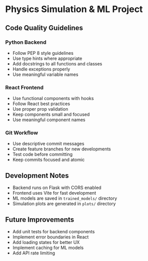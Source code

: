 # Physics Simulation & ML Project

## Code Quality Guidelines

### Python Backend
- Follow PEP 8 style guidelines
- Use type hints where appropriate
- Add docstrings to all functions and classes
- Handle exceptions properly
- Use meaningful variable names

### React Frontend
- Use functional components with hooks
- Follow React best practices
- Use proper prop validation
- Keep components small and focused
- Use meaningful component names

### Git Workflow
- Use descriptive commit messages
- Create feature branches for new developments
- Test code before committing
- Keep commits focused and atomic

## Development Notes
- Backend runs on Flask with CORS enabled
- Frontend uses Vite for fast development
- ML models are saved in `trained_models/` directory
- Simulation plots are generated in `plots/` directory

## Future Improvements
- Add unit tests for backend components
- Implement error boundaries in React
- Add loading states for better UX
- Implement caching for ML models
- Add API rate limiting
